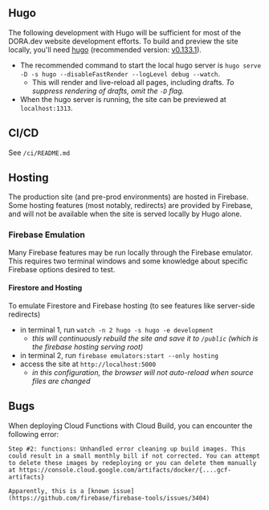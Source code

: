 ## Hugo
The following development with Hugo will be sufficient for most of the DORA.dev website development efforts.
To build and preview the site locally, you'll need [hugo](https://gohugo.io/) (recommended version: [v0.133.1](https://github.com/gohugoio/hugo/releases/tag/v0.133.1)).

- The recommended command to start the local hugo server is `hugo serve -D -s hugo --disableFastRender --logLevel debug --watch`.
  - This will render and live-reload all pages, including drafts. _To suppress rendering of drafts, omit the `-D` flag._
- When the hugo server is running, the site can be previewed at `localhost:1313`.

## CI/CD
See `/ci/README.md`

## Hosting
The production site (and pre-prod environments) are hosted in Firebase. Some hosting features (most notably, redirects) are provided by Firebase, and will not be available when the site is served locally by Hugo alone.

### **Firebase Emulation**
Many Firebase features may be run locally through the Firebase emulator.  This requires two terminal windows and some knowledge about specific Firebase options desired to test.

#### **Firestore and Hosting**
To emulate Firestore and Firebase hosting (to see features like server-side redirects)
  - in terminal 1, run `watch -n 2 hugo -s hugo -e development`
    - _this will continuously rebuild the site and save it to `/public` (which is the firebase hosting serving root)_
  - in terminal 2, run `firebase emulators:start --only hosting`
  - access the site at `http://localhost:5000`
    - _in this configuration, the browser will not auto-reload when source files are changed_

## Bugs
When deploying Cloud Functions with Cloud Build, you can encounter the following error:
```text
Step #2: functions: Unhandled error cleaning up build images. This could result in a small monthly bill if not corrected. You can attempt to delete these images by redeploying or you can delete them manually at https://console.cloud.google.com/artifacts/docker/{....gcf-artifacts}

Apparently, this is a [known issue](https://github.com/firebase/firebase-tools/issues/3404)

```
